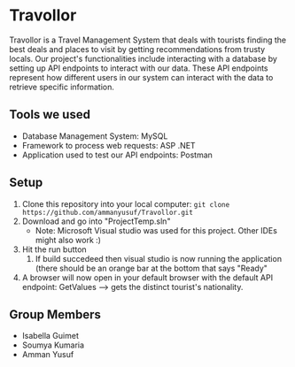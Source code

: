 # Travollor

Travollor is a Travel Management System that deals with tourists finding the best deals and places to visit by getting recommendations from trusty locals. Our project's functionalities include interacting with a database by setting up API endpoints to interact with our data. These API endpoints represent how different users in our system can interact with the data to retrieve specific information. 

## Tools we used
* Database Management System: MySQL
* Framework to process web requests: ASP .NET 
* Application used to test our API endpoints: Postman

## Setup
1. Clone this repository into your local computer: `git clone https://github.com/ammanyusuf/Travollor.git`
2. Download and go into "ProjectTemp.sln"
    * Note: Microsoft Visual studio was used for this project. Other IDEs might also work :)
3. Hit the run button
   1. If build succedeed then visual studio is now running the application (there should be an orange bar at the bottom that says "Ready"
4. A browser will now open in your default browser with the default API endpoint: GetValues --> gets the distinct tourist's nationality.


## Group Members
* Isabella Guimet
* Soumya Kumaria
* Amman Yusuf
